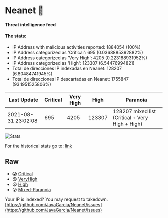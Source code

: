 # Neanet :hocho:
#### Threat intelligence feed
#### The stats:

- IP Address with malicious activities reported: 1884054 (100%)
- IP Address categorized as 'Critical':  695 (0.0368885392882%)
- IP Address categorized as 'Very High':  4205 (0.223188931952%)
- IP Address categorized as 'High':  123307 (6.54476994821)
- Total de direcciones IP indexadas en Neanet:  128207 (6.80484741945%)
- Total de direcciones IP descartadas en Neanet:  1755847 (93.1951525806%)

| Last Update | Critical | Very High | High | Paranoia |
| --- | --- | --- | --- | --- |
| 2021-08-31 23:02:08 | 695 | 4205 | 123307 | 128207 mixed list (Critical + Very High + High)|

![Stats](https://docs.google.com/spreadsheets/d/e/2PACX-1vSnaNMIXVabIpDJjufMlzH7poXnshF3mgd8Is1g9ytUEzVsP5my4Trn8f-xkoLLQ38xpL3HtmUexLo6/pubchart?oid=501124687&format=image)

For the historical stats go to: [link](/stats.csv)
## Raw
- :scream: [Critical](https://raw.githubusercontent.com/JavaGarcia/Neanet/master/blacklists/neanet_critical.txt)
- :fearful: [VeryHigh](https://raw.githubusercontent.com/JavaGarcia/Neanet/master/blacklists/neanet_veryHigh.txtt)
- :frowning: [High](https://raw.githubusercontent.com/JavaGarcia/Neanet/master/blacklists/neanet_high.txt)
- :dizzy_face: [Mixed-Paranoia](https://raw.githubusercontent.com/JavaGarcia/Neanet/master/blacklists/neanet_all.txt)


Your IP is indexed? You may request to takedown. [https://github.com/JavaGarcia/Neanet/issues](https://github.com/JavaGarcia/Neanet/issues)


































































































































































































































































































































































































































































































































































































































































































































































































































































































































































































































































































































































































































































































































































































































































































































































































































































































































































































































































































































































































































































































































































































































































































































































































































































































































































































































































































































































































































































































































































































































































































































































































































































































































































































































































































































































































































































































































































































































































































































































































































































































































































































































































































































































































































































































































































































































































































































































































































































































































































































































































































































































































































































































































































































































































































































































































































































































































































































































































































































































































































































































































































































































































































































































































































































































































































































































































































































































































































































































































































































































































































































































































































































































































































































































































































































































































































































































































































































































































































































































































































































































































































































































































































































































































































































































































































































































